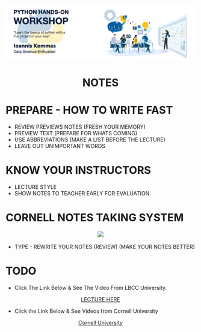 <p align="center">
<img src="https://github.com/johnkommas/hands_on_python_katartisi.gr/blob/master/docs/img/logo.png?raw=true" width="800"/>
</p>
<h1 align="center">NOTES</h1>

# PREPARE - HOW TO WRITE FAST
- REVIEW PREVIEWS NOTES (FRESH YOUR MEMORY)
- PREVIEW TEXT (PREPARE FOR WHATS COMING)
- USE ABBREVIATIONS (MAKE A LIST BEFORE THE LECTURE)
- LEAVE OUT UNIMPORTANT WORDS

# KNOW YOUR INSTRUCTORS
- LECTURE STYLE
- SHOW NOTES TO TEACHER EARLY FOR EVALUATION

# CORNELL NOTES TAKING SYSTEM
<p align="center">
<img src="https://images.wondershare.com/pdfelement/mobile-app/pdf-knowledage/cornel-note-taking.jpg" width="500"/>
</p>

- TYPE - REWRITE YOUR NOTES (REVIEW) (MAKE YOUR NOTES BETTER)
# TODO 
- Click The Link Below & See The Video From LBCC University.
<td><p align="center"><a
 href="https://www.youtube.com/watch?v=Bvsf591rYWE"
 >LECTURE HERE</a></p></td>

- Click the Link Below & See Videos from Cornell University
<td><p align="center"><a
 href="http://lsc.cornell.edu/how-to-study/taking-notes/cornell-note-taking-system/"
 >Cornell University</a></p></td>